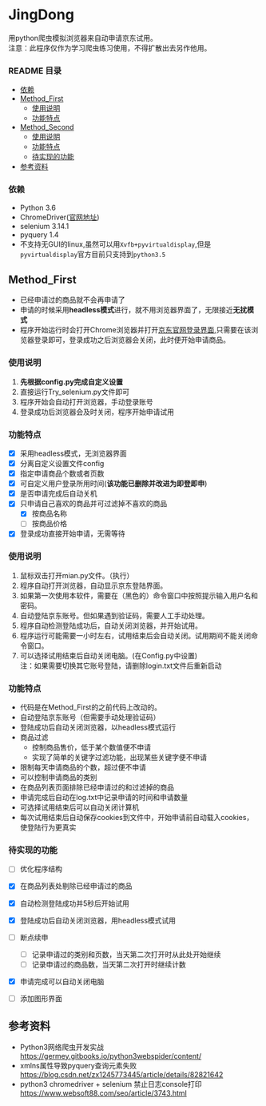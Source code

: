 # JingDong
用python爬虫模拟浏览器来自动申请京东试用。<br>
注意：此程序仅作为学习爬虫练习使用，不得扩散出去另作他用。<br>

### README 目录
* [依赖](#依赖)
* [Method_First](#Method_First)
  * [使用说明](#使用说明)
  * [功能特点](#功能特点)
* [Method_Second](#Method_Second)
  * [使用说明](#使用说明-1)
  * [功能特点](#功能特点-1)
  * [待实现的功能](#待实现的功能)
* [参考资料](#参考资料)

### 依赖
* Python 3.6
* ChromeDriver([官网地址](https://sites.google.com/a/chromium.org/chromedriver/))
* selenium 3.14.1
* pyquery 1.4
* 不支持无GUI的linux,虽然可以用`Xvfb+pyvirtualdisplay`,但是`pyvirtualdisplay`官方目前只支持到`python3.5`

## Method_First

* 已经申请过的商品就不会再申请了
* 申请的时候采用**headless模式**进行，就不用浏览器界面了，无限接近**无扰模式**
* 程序开始运行时会打开Chrome浏览器并打开[京东官网登录界面](https://passport.jd.com/new/login.aspx),只需要在该浏览器登录即可，登录成功之后浏览器会关闭，此时便开始申请商品。

### 使用说明
1. **先根据config.py完成自定义设置**
2. 直接运行Try_selenium.py文件即可
3. 程序开始会自动打开浏览器，手动登录账号
4. 登录成功后浏览器会及时关闭，程序开始申请试用

### 功能特点
- [x] 采用headless模式，无浏览器界面
- [x] 分离自定义设置文件config
- [x] 指定申请商品个数或者页数
- [x] 可自定义用户登录所用时间(**该功能已删除并改进为即登即申**)
- [x] 是否申请完成后自动关机
- [x] 只申请自己喜欢的商品并可过滤掉不喜欢的商品
  - [x] 按商品名称
  - [ ] 按商品价格
- [x] 登录成功直接开始申请，无需等待

### 使用说明
1. 鼠标双击打开mian.py文件。（执行）
2. 程序自动打开浏览器，自动显示京东登陆界面。
3. 如果第一次使用本软件，需要在（黑色的）命令窗口中按照提示输入用户名和密码。
3. 自动登陆京东账号。但如果遇到验证码，需要人工手动处理。
4. 程序自动检测登陆成功后，自动关闭浏览器，并开始试用。
5. 程序运行可能需要一小时左右，试用结束后会自动关闭。试用期间不能关闭命令窗口。
6. 可以选择试用结束后自动关闭电脑。(在Config.py中设置)  
注：如果需要切换其它账号登陆，请删除login.txt文件后重新启动

### 功能特点
* 代码是在Method_First的之前代码上改动的。
* 自动登陆京东账号（但需要手动处理验证码）
* 登陆成功后自动关闭浏览器，以headless模式运行
* 商品过滤
  * 控制商品售价，低于某个数值便不申请
  * 实现了简单的关键字过滤功能，出现某些关键字便不申请
* 限制每天申请商品的个数，超过便不申请
* 可以控制申请商品的类别
* 在商品列表页面排除已经申请过的和过滤掉的商品
* 申请完成后自动在log.txt中记录申请的时间和申请数量
* 可选择试用结束后可以自动关闭计算机
* 每次试用结束后自动保存cookies到文件中，开始申请前自动载入cookies，使登陆行为更真实

### 待实现的功能
- [ ] 优化程序结构
- [x] 在商品列表处剔除已经申请过的商品
- [x] 自动检测登陆成功并5秒后开始试用
- [x] 登陆成功后自动关闭浏览器，用headless模式试用
- [ ] 断点续申
  - [ ] 记录申请过的类别和页数，当天第二次打开时从此处开始继续
  - [ ] 记录申请过的商品数，当天第二次打开时继续计数
- [x] 申请完成可以自动关闭电脑
- [ ] 添加图形界面


## 参考资料
* Python3网络爬虫开发实战  <br>
  https://germey.gitbooks.io/python3webspider/content/
* xmlns属性导致pyquery查询元素失败 <br>
  https://blog.csdn.net/zx1245773445/article/details/82821642
* python3 chromedriver + selenium 禁止日志console打印 <br>
  https://www.websoft88.com/seo/article/3743.html
